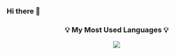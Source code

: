 ### Hi there 👋


<h3 align="center">💡 My Most Used Languages 💡</h3>
<p align="center">
  <a href="https://github.com/${lelo52}">
    <img align="center" src="https://github-readme-stats.vercel.app/api/top-langs/?username=lelo52&theme=${nord}&hide=${nord}" />
  </a>
</p>

